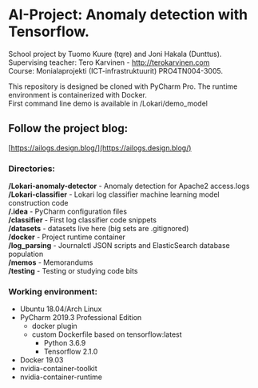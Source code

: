 # AI-Project: Anomaly detection with Tensorflow.

School project by Tuomo Kuure (tqre) and Joni Hakala (Dunttus).  
Supervising teacher: Tero Karvinen - http://terokarvinen.com  
Course: Monialaprojekti (ICT-infrastruktuurit) PRO4TN004-3005. 

This repository is designed be cloned with PyCharm Pro. The runtime environment is containerized with Docker.  
First command line demo is available in /Lokari/demo_model

## Follow the project blog:
[https://ailogs.design.blog/](https://ailogs.design.blog/)  

### Directories:  
**/Lokari-anomaly-detector** - Anomaly detection for Apache2 access.logs \
**/Lokari-classifier** - Lokari log classifier machine learning model construction code \
**/.idea** - PyCharm configuration files \
**/classifier** - First log classifier code snippets \
**/datasets** - datasets live here (big sets are .gitignored) \
**/docker** - Project runtime container \
**/log_parsing** - Journalctl JSON scripts and ElasticSearch database population \
**/memos** - Memorandums \
**/testing** - Testing or studying code bits

### Working environment:
* Ubuntu 18.04/Arch Linux
* PyCharm 2019.3 Professional Edition
  * docker plugin  
  * custom Dockerfile based on tensorflow:latest
    * Python 3.6.9
    * Tensorflow 2.1.0
* Docker 19.03  
* nvidia-container-toolkit 
* nvidia-container-runtime

